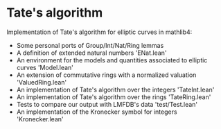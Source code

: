 # Tate's algorithm

Implementation of Tate's algorithm for elliptic curves in mathlib4:
* Some personal ports of Group/Int/Nat/Ring lemmas
* A definition of extended natural numbers 'ENat.lean'
* An environment for the models and quantities associated to elliptic curves 'Model.lean'
* An extension of commutative rings with a normalized valuation 'ValuedRing.lean'
* An implementation of Tate's algorithm over the integers 'TateInt.lean'
* An implementation of Tate's algorithm over the rings 'TateRing.lean'
* Tests to compare our output with LMFDB's data 'test/Test.lean'
* An implementation of the Kronecker symbol for integers 'Kronecker.lean'
